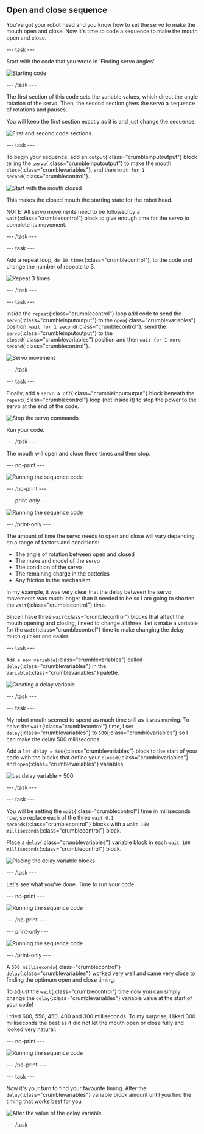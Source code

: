 ## Open and close sequence

You've got your robot head and you know how to set the servo to make the mouth open and close. Now it's time to code a sequence to make the mouth open and close.

--- task ---

Start with the code that you wrote in 'Finding servo angles'.

![Starting code](images/servoAngles_setHalfwayVariable.png)

--- /task ---

The first section of this code sets the variable values, which direct the angle rotation of the servo. Then, the second section gives the servo a sequence of rotations and pauses. 

You will keep the first section exactly as it is and just change the sequence.

![First and second code sections](images/sequence_sections1and2.png)

--- task ---

To begin your sequence, add an `output`{:class="crumbleinputoutput"} block telling the `servo`{:class="crumbleinputoutput"} to make the mouth `close`{:class="crumblevariables"}, and then `wait for 1 second`{:class="crumblecontrol"}.

![Start with the mouth closed](images/sequence_mouthClosed.png)

This makes the closed mouth the starting state for the robot head. 

NOTE: All servo movements need to be followed by a `wait`{:class="crumblecontrol"} block to give enough time for the servo to complete its movement. 

--- /task ---

--- task ---

Add a repeat loop, `do 10 times`{:class="crumblecontrol"}, to the code and change the number of repeats to 3.

![Repeat 3 times](images/sequence_repeatLoop.png)

--- /task ---

--- task ---

Inside the `repeat`{:class="crumblecontrol"} loop add code to send the `servo`{:class="crumbleinputoutput"} to the `open`{:class="crumblevariables"} position, `wait for 1 second`{:class="crumblecontrol"}, send the `servo`{:class="crumbleinputoutput"} to the `closed`{:class="crumblevariables"} position and then `wait for 1 more second`{:class="crumblecontrol"}.

![Servo movement](images/sequence_repeatSequence.png)

--- /task ---

--- task ---

Finally, add a `servo A off`{:class="crumbleinputoutput"} block beneath the `repeat`{:class="crumblecontrol"} loop (not inside it) to stop the power to the servo at the end of the code.

![Stop the servo commands](images/sequence_servoStop.png)

Run your code.

--- /task ---

The mouth will open and close three times and then stop.

--- no-print ---

![Running the sequence code](images/sequence_runningSequence1.gif)

--- /no-print ---

--- print-only ---

![Running the sequence code](images/sequence_runningSequence1.png)

--- /print-only ---

The amount of time the servo needs to open and close will vary depending on a range of factors and conditions:
+ The angle of rotation between open and closed
+ The make and model of the servo
+ The condition of the servo
+ The remaining charge in the batteries
+ Any friction in the mechanism

In my example, it was very clear that the delay between the servo movements was much longer than it needed to be so I am going to shorten the `wait`{:class="crumblecontrol"} time.

Since I have three `wait`{:class="crumblecontrol"} blocks that affect the mouth opening and closing, I need to change all three. Let's make a variable for the `wait`{:class="crumblecontrol"} time to make changing the delay much quicker and easier.

--- task ---

`Add a new variable`{:class="crumblevariables"} called `delay`{:class="crumblevariables"} in the `Variable`{:class="crumblevariables"} palette.

![Creating a delay variable](images/sequence_delayVariable.png)

--- /task ---

--- task ---

My robot mouth seemed to spend as much time still as it was moving. To halve the `wait`{:class="crumblecontrol"} time, I set `delay`{:class="crumblevariables"} to `500`{:class="crumblevariables"} so I can make the delay 500 milliseconds.

Add a `let delay = 500`{:class="crumblevariables"} block to the start of your code with the blocks that define your `closed`{:class="crumblevariables"} and `open`{:class="crumblevariables"} variables.

![Let delay variable = 500](images/sequence_setDelayVariable.png)

--- /task ---

--- task ---

You will be setting the `wait`{:class="crumblecontrol"} time in milliseconds now, so replace each of the three `wait 0.1 seconds`{:class="crumblecontrol"} blocks with a `wait 100 milliseconds`{:class="crumblecontrol"} block.

Place a `delay`{:class="crumblevariables"} variable block in each `wait 100 milliseconds`{:class="crumblecontrol"} block.

![Placing the delay variable blocks](images/sequence_delayVariableInPlace.png)

--- /task ---

Let's see what you've done. Time to run your code.

--- no-print ---

![Running the sequence code](images/sequence_runningSequence2.gif)

--- /no-print ---

--- print-only ---

![Running the sequence code](images/sequence_runningSequence2.png)

--- /print-only ---

A `500 milliseconds`{:class="crumblecontrol"} `delay`{:class="crumblevariables"} worked very well and came very close to finding the optimum open and close timing.

To adjust the `wait`{:class="crumblecontrol"} time now you can simply change the `delay`{:class="crumblevariables"} variable value at the start of your code!

I tried 600, 550, 450, 400 and 300 milliseconds. To my surprise, I liked 300 milliseconds the best as it did not let the mouth open or close fully and looked very natural.

--- no-print ---

![Running the sequence code](images/sequence_runningSequence3.gif)

--- /no-print ---

--- task ---

Now it's your turn to find your favourite timing. Alter the `delay`{:class="crumblevariables"} variable block amount until you find the timing that works best for you

![Alter the value of the delay variable](images/sequence_alterDelayVariable.png)

--- /task ---




